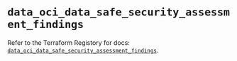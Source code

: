 # `data_oci_data_safe_security_assessment_findings`

Refer to the Terraform Registory for docs: [`data_oci_data_safe_security_assessment_findings`](https://registry.terraform.io/providers/oracle/oci/6.18.0/docs/data-sources/data_safe_security_assessment_findings).
